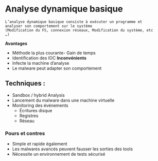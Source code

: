 # Analyse dynamique basique
```
L’analyse dynamique basique consiste à exécuter un programme et analyser son comportement sur le système
(Modification du FS, connexion réseaux, Modification du système, etc …)
```

**Avantages**
- Méthode la plus courante- Gain de temps
- Identification des IOC
**Inconvénients**
- Infecte la machine d’analyse
- Le malware peut adapter son comportement

## Techniques :
- Sandbox / hybrid Analysis
- Lancement du malware dans une machine virtuelle
- Monitoring des événements
  - Écritures disque
  - Registres
  - Réseau

### Pours et contres
- Simple et rapide également
- Les malwares avancés peuvent fausser les sorties des tools
- Nécessite un environnement de tests sécurisé
